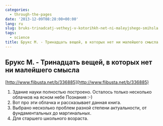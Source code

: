 ```yaml
---
categories:
  - through-the-pages
date: '2013-12-09T08:28:00+00:00'
lang: ru
slug: bruks-trinadcatj-vetheyj-v-kotorihkh-net-ni-maleyjshego-smihsla
tags:
  - science
title: Брукс М. - Тринадцать вещей, в которых нет ни малейшего смысла
---
```





## Брукс М. - Тринадцать вещей, в которых нет ни малейшего смысла

[http://www.flibusta.net/b/336885](http://www.flibusta.net/b/336885)  

1.  Здание науки полностью построено. Осталось только несколько облачков на ясном небе Познания :-)
2.  Вот про эти облачка и рассказывает данная книга.
3.  Выбрано несколько проблем разной степени актуальности, от фундаментальных до маргинальных.
4.  Для старшего школьного возраста.
